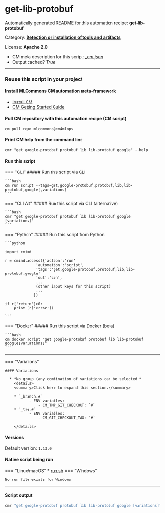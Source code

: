 # get-lib-protobuf
Automatically generated README for this automation recipe: **get-lib-protobuf**

Category: **[Detection or installation of tools and artifacts](..)**

License: **Apache 2.0**


* CM meta description for this script: *[_cm.json](https://github.com/mlcommons/cm4mlops/tree/main/script/get-lib-protobuf/_cm.json)*
* Output cached? *True*

---
### Reuse this script in your project

#### Install MLCommons CM automation meta-framework

* [Install CM](https://docs.mlcommons.org/ck/install)
* [CM Getting Started Guide](https://docs.mlcommons.org/ck/getting-started/)

#### Pull CM repository with this automation recipe (CM script)

```cm pull repo mlcommons@cm4mlops```

#### Print CM help from the command line

````cmr "get google-protobuf protobuf lib lib-protobuf google" --help````

#### Run this script

=== "CLI"
    ##### Run this script via CLI

    ```bash
    cm run script --tags=get,google-protobuf,protobuf,lib,lib-protobuf,google[,variations] 
    ```
=== "CLI Alt"
    ##### Run this script via CLI (alternative)


    ```bash
    cmr "get google-protobuf protobuf lib lib-protobuf google [variations]" 
    ```

=== "Python"
    ##### Run this script from Python


    ```python

    import cmind

    r = cmind.access({'action':'run'
                  'automation':'script',
                  'tags':'get,google-protobuf,protobuf,lib,lib-protobuf,google'
                  'out':'con',
                  ...
                  (other input keys for this script)
                  ...
                 })

    if r['return']>0:
        print (r['error'])

    ```


=== "Docker"
    ##### Run this script via Docker (beta)

    ```bash
    cm docker script "get google-protobuf protobuf lib lib-protobuf google[variations]" 
    ```
___

=== "Variations"


    #### Variations

      * *No group (any combination of variations can be selected)*
        <details>
        <summary>Click here to expand this section.</summary>

        * `_branch.#`
               - ENV variables:
                   - CM_TMP_GIT_CHECKOUT: `#`
        * `_tag.#`
               - ENV variables:
                   - CM_GIT_CHECKOUT_TAG: `#`

        </details>

#### Versions
Default version: `1.13.0`


#### Native script being run
=== "Linux/macOS"
     * [run.sh](https://github.com/mlcommons/cm4mlops/tree/main/script/get-lib-protobuf/run.sh)
=== "Windows"

    No run file exists for Windows
___
#### Script output
```bash
cmr "get google-protobuf protobuf lib lib-protobuf google [variations]"  -j
```